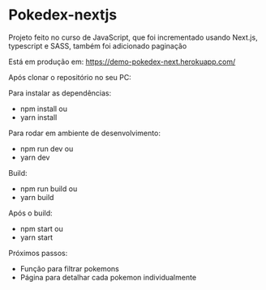 # Pokedex-nextjs

Projeto feito no curso de JavaScript, que foi incrementado usando Next.js, typescript e SASS, também foi adicionado paginação

Está em produção em: https://demo-pokedex-next.herokuapp.com/

Após clonar o repositório no seu PC:

Para instalar as dependências:

- npm install
  ou
- yarn install

Para rodar em ambiente de desenvolvimento:

- npm run dev
  ou
- yarn dev

Build:

- npm run build
  ou
- yarn build

Após o build:

- npm start
  ou
- yarn start

Próximos passos:

- Função para filtrar pokemons
- Página para detalhar cada pokemon individualmente
